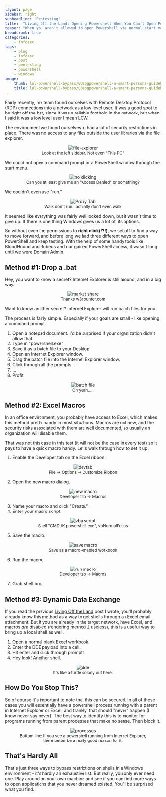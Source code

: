 ```yaml
---
layout: page
sidebar: right
subheadline: 'Pentesting'
title:  "Living Off the Land: Opening Powershell When You Can't Open Powershell"
teaser: "When you aren't allowed to open Powershell via normal start menus or links, how do you do it anyway?"
breadcrumb: true
categories:
    - infosec
tags:
    - blog
    - infosec
    - post
    - pentesting
    - powershell
    - windows
image:
    thumb: lol-powershell-bypass/03spgpowershell-a-smart-persons-guidehero.jpg
    title: lol-powershell-bypass/03spgpowershell-a-smart-persons-guidehero.jpg
---
```

Fairly recently, my team found ourselves with Remote Desktop Protocol (RDP) connections into a network as a low level user.  It was a good spot to be right off the bat, since it was a reliable foothold in the network, but when I said it was a low level user I mean LOW.

The environment we found ourselves in had a lot of security restrictions in place.  There was no access to any files outside the user libraries via the file explorer.

<figure style="text-align:center; margin:1em">
<img src="/resources/content/images/2019/03/file-explorer.PNG" alt="file-explorer">
<figcaption style="font-size:small;">
Look at the left sidebar.  Not even "This PC"
</figcaption>
</figure>

We could not open a command prompt or a PowerShell window through the start menu.

<figure style="text-align:center; margin:1em;">
<img src="/resources/content/images/2019/03/cmd-click.gif" alt="no clicking" style="max-height:400px;">
<figcaption style="font-size:small;">
Can you at least give me an "Access Denied" or something?
</figcaption>
</figure>

We couldn't even use "run."

<figure style="text-align:center; margin:1em">
<img src="/resources/content/images/2019/03/run.PNG" alt="Proxy Tab">
<figcaption style="font-size:small;">
Walk don't run...actually don't even walk
</figcaption>
</figure>

It seemed like everything was fairly well locked down, but it wasn't time to give up.  If there is one thing Windows gives us a lot of, its options.  

So without even the permissions to **right click(!?!)**, we set off to find a way to move forward, and before long we had three different ways to open PowerShell and keep testing.  With the help of some handy tools like BloodHound and Rubeus and our gained PowerShell access, it wasn't long until we were Domain Admin.

<h2> Method #1: Drop a .bat</h2>

Hey, you want to know a secret?  Internet Explorer is still around, and in a big way.

<figure style="text-align:center; margin:1em">
<img src="/resources/content/images/2019/03/market-share.PNG" alt="market share">
<figcaption style="font-size:small;">
Thanks w3counter.com
</figcaption>
</figure>

Want to know another secret?  Internet Explorer will run batch files for you.

The process is fairly simple.  Especially if your goals are small - like opening a command prompt.  

1. Open a notepad document.  I'd be surprised if your organization didn't allow that.  
2. Type in "powershell.exe"
3. Save it as a batch file to your Desktop.
4. Open an Internet Explorer window.
5. Drag the batch file into the Internet Explorer window.
6. Click through all the prompts.
7. ...
8. Profit

<figure style="text-align:center; margin:1em;">
<img src="/resources/content/images/2019/03/notepad.gif" alt="batch file" style="max-height:400px;">
<figcaption style="font-size:small;">
Oh yeah.....
</figcaption>
</figure>

<h2>Method #2: Excel Macros</h2>

In an office environment, you probably have access to Excel, which makes this method pretty handy in most situations.  Macros are not new, and the security risks associated with them are well documented, so usually an organization will disable them.

That was not this case in this test (it will not be the case in every test) so it pays to have a quick macro handy.  Let's walk through how to set it up.

1. Enable the Developer tab on the Excel ribbon.

<figure style="text-align:center; margin:1em;">
<img src="/resources/content/images/2019/03/devtab.PNG" alt="devtab" style="max-height:400px;">
<figcaption style="font-size:small;">
File -> Options -> Customize Ribbon
</figcaption>
</figure>

2. Open the new macro dialog.

<figure style="text-align:center; margin:1em;">
<img src="/resources/content/images/2019/03/newmacro.PNG" alt="new macro" style="max-height:400px;">
<figcaption style="font-size:small;">
Developer tab -> Macros
</figcaption>
</figure>

3. Name your macro and click "Create."
4. Enter your macro script.

<figure style="text-align:center; margin:1em;">
<img src="/resources/content/images/2019/03/vbascript.PNG" alt="vba script" style="max-height:400px;">
<figcaption style="font-size:small;">
Shell "CMD /K powershell.exe", vbNormalFocus
</figcaption>
</figure>

5. Save the macro.
<figure style="text-align:center; margin:1em;">
<img src="/resources/content/images/2019/03/savemacro.PNG" alt="save macro" style="max-height:400px;">
<figcaption style="font-size:small;">
Save as a macro-enabled workbook
</figcaption>
</figure>

6. Run the macro.
<figure style="text-align:center; margin:1em;">
<img src="/resources/content/images/2019/03/runmacro.PNG" alt="run macro" style="max-height:400px;">
<figcaption style="font-size:small;">
Developer tab -> Macros
</figcaption>
</figure>

7. Grab shell bro.

<h2>Method #3: Dynamic Data Exchange</h2>

If you read the previous [Living Off the Land](https://opensecurity.io/resources/living-off-the-land-with-dde/) post I wrote, you'll probably already know this method as a way to get shells through an Excel email attachment.  But if you are already in the target network, have Excel, and macros *are* disabled (rendering method 2 useless), this is a useful way to bring up a local shell as well.

1. Open a normal blank Excel workbook.
2. Enter the DDE payload into a cell.
3. Hit enter and click through prompts.
4. Hey look!  Another shell.

<figure style="text-align:center; margin:1em;">
<img src="/resources/content/images/2019/03/dde.gif" alt="dde" style="max-height:400px;">
<figcaption style="font-size:small;">
It's like a turtle colony out here.
</figcaption>
</figure>

<h2>How Do You Stop This?</h2>

So of course it's important to note that this can be secured.  In all of these cases you will essentially have a powershell process running with a parent in Internet Explorer or Excel, and frankly, that should "never" happen (I know never say never).  The best way to identify this is to monitor for programs running from parent processes that make no sense.  Then block it.  

<figure style="text-align:center; margin:1em;">
<img src="/resources/content/images/2019/03/processids.PNG" alt="processes" style="max-height:400px;">
<figcaption style="font-size:small;">
Bottom line: If you see a powershell running from Internet Explorer, <br>there better be a really good reason for it.
</figcaption>
</figure>


<h2>That's Hardly All</h2>

That's just three ways to bypass restrictions on shells in a Windows environment - it's hardly an exhaustive list.  But really, you only ever need one.  Play around on your own machine and see if you can find more ways to open applications that you never dreamed existed.  You'll be surprised what you find.
